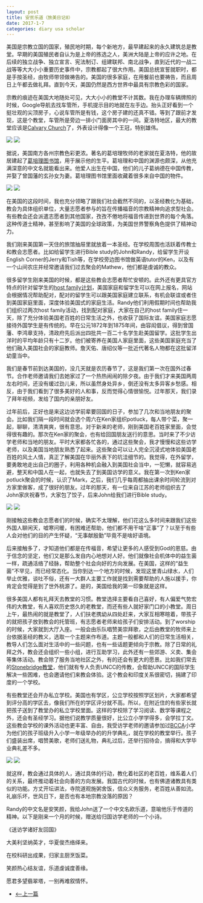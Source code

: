 ```yaml
---
layout: post
title: 安贫乐道（旅美日记8）
date: 2017-1-7
categories: diary usa scholar
---
```

<!--more-->

美国是宗教立国的国家，殖民地时期，每个新地方，最早建起来的永久建筑总是教堂。早期的美国殖民者自认为是上帝的拣选之人，美洲大陆是上帝的应许之地。在后续的独立战争、独立宣言、宪法制订、组建联邦、南北战争，直到近代的一战二战等等大大小小重要历史事件中，宗教都起了很大作用。美国总统宣誓就职时，都是手按圣经，由牧师带领做祷告的。美国的很多家庭，在用餐前也要祷告，而且周日上午都去做礼拜。直到今天，美国仍然是西方世界中最具有宗教色彩的国家。

宗教的痕迹在美国大地随处可见，大大小小的教堂不计其数。我在办理车辆牌照的时候，Google导航去找车管所，手机提示目的地就在左手边。抬头正好看到一个挺壮观的尖顶房子，心说车管所是有钱，这个房子建的还真不错。等到了跟前才发现，这是个教堂，车管所是旁边一排小门面房其中的一间。夏洛特地区，最大的教堂应该是[Calvary Church](http://www.calvarychurch.com)了，外表设计得像一个王冠，特别雄伟。
 
![]({{site.url}}/Images/DiaryUSA/image50.jpeg)
![]({{site.url}}/Images/DiaryUSA/image51.jpeg)

据说，美国南方各州宗教色彩更浓。著名的葛培理牧师的老家就在夏洛特，他的故居建起了[葛培理图书馆](http://www.billygrahamlibrary.org)，用于展示他的生平。葛培理和中国的渊源也颇深，从他充满深意的中文名就能看出来。他爱人出生在中国，他们的儿子葛纳德在中国传教，并娶了曾国藩的玄孙女为妻。葛培理图书馆里面收藏着很多来自中国的物件。

![]({{site.url}}/Images/DiaryUSA/image52.jpeg)
![]({{site.url}}/Images/DiaryUSA/image53.jpeg)

在美国的这段时间，我也充分领略了跟我们社会截然不同的，以圣经教化为基础，教会为具体组织单位，大量志愿者参与的旨在传播福音的宗教精神向追求型社会。有些教会还会派遣志愿者到其他国家，孜孜不倦地将福音传递到世界的每个角落。这种传道士精神，甚至影响了美国的全球政策，为美国世界警察角色提供了精神动力。

我们刚来美国第一天住的旅馆抽屉里就放着一本圣经。在学校周围也活跃着传教士和教会志愿者。比如给留学生进行Bible study的John和Randy，给留学生开设English Corner的Jerry和Tish等，在学校旁边图书馆做英语tutor的Ken，以及有一个山间农庄并经常邀请我们过去聚会的Mathew，他们都是虔诚的教众。

很多留学生刚来美国的时候，都是这些教会志愿者帮忙安顿的。此外还有更具官方特点的针对留学生的[host family计划](http://www.hostfamilyprogram.org)，美国家庭和留学生可以在网上报名，网站会根据情况帮助配对，配对的留学生可以跟美国家庭建立联系，有机会联谊或者住到美国家庭里面，深度体验美国式的家庭生活。Randy他们利用假期时间也帮助我们组织过两次host family活动，找到配对家庭，大家在自己的host family住一天，除了充分体验美国老百姓的日常生活之外，也收获了国际友谊。美国家庭志愿接待外国学生是有传统的。早在公元1872年到1875年间，由容闳倡议，得到曾国藩、李鸿章支持，清政府先后派出四批共一百二十名学生赴美国留学。这批学生出洋时的平均年龄只有十二岁。他们被寄养在美国人家庭里面，这些美国家庭充当了他们融入美国社会的家庭教师。詹天佑、唐绍仪等一批近代著名人物都在这批留洋幼童当中。

我们是春节前到达美国的，没几天就是农历春节了，这是我们第一次在国外过春节。合作老师邀请我们去她家过了一个热热闹闹的除夕夜。由于我们才来美国两周左右时间，还没有缓过劲儿来，所以虽然身处异乡，倒还没有太多异客乡愁感。相反，由于我们看到了很多美好的人和事，反而觉得心情很愉悦。过年那天，我们录了拜年视频，发给了国内的亲朋好友。

过年前后，正好也是来这边访学前辈要回国的日子，参加了几次和当地朋友的聚会。比如我们隔一段时间就会选个周六在Ken家组织potluck，每人带个菜，聚一起，聊聊，清清爽爽，很有意思。对于新来的老师，刚到美国老百姓家里面，会觉得很有趣的。那次在Ken家的聚会，也有给回国朋友送行的意思。当时来了不少访学老师和当地的朋友。平时大家都各忙各的，通过这些聚会，我才慢慢和这些访学老师，以及美国当地朋友熟悉了起来。这些聚会可以让人完全沉浸式地体验美国老百姓的风土人情，真正了解美国在华丽外表下的坑洼细节的。我觉得，在外留学，要勇敢地走出自己的圈子，利用各种机会融入到美国社会当中，一犯懒，就容易逃避，整天和中国人在一起，也就失去了到美国访学的意义。我在第一次到Ken家potluck聚会的时候，认识了Mark，之后，我们几乎每周都抽出课余时间轮流到对方家里做客，成了很好的朋友。过年的那天，有一位来自江苏的老师组织去了John家庆祝春节，大家包了饺子，后来John给我们进行Bible study。

![]({{site.url}}/Images/DiaryUSA/image54.jpeg)
![]({{site.url}}/Images/DiaryUSA/image55.jpeg)

刚接触这些教会志愿者们的时候，确实不太理解，他们花这么多时间来跟我们这些外国人聊闲天，嘘寒问暖，有困难还帮助，他们都不用干啥“正事”了？以至于有些人会对他们的目的产生怀疑，“无事献殷勤”毕竟不是啥好语境。

后来接触多了，才知道他们都是在传福音，希望让更多的人感受到God的恩慈。由于信念的坚定，他们又是那么发自内心地想对人好。他们就像社会机体中的益生菌一样，疏通活络了经脉，帮助整个社会向好的方向发展。在美国，这样的“益生菌”不罕见，而已经常态化。当你到达一个地方的时候，发现这里青山绿水，人们举止优雅，谈吐不俗，还有一大群人主要工作就是找到需要帮助的人施以援手，你肯定会觉得是到了世外桃源了。是的，美国给我的第一印象就是这样。

很多美国人都有礼拜天去教堂的习惯。教堂选择主要看自己喜好，有人偏爱气势宏伟的大教堂，有人喜欢历史悠久的老教堂，而还有些人就好家门口的小教堂。周日上午，最热闹的就是教堂了，人们扶老携幼从四处赶来，大家互相寒暄着，带孩子的就把孩子放到教会的托管班，有志愿者老师来给孩子们安排活动。到了worship的时候，大家就到大厅入座。一般会由乐队唱赞美崇拜歌，之后由教堂的牧师来上台依据圣经的教义，选取一个主题来作布道。主题一般都和人们的日常生活相关，教导人们怎么面对生活中的一些问题，也有一些话题更倾向于宗教。除了日常的礼拜之外，教会还会组织一些小组，进行互助学习，此外还有一些郊游、义卖、集会等集体活动。教会除了服务当地社区之外，有的还会有更大的愿景。比如我们常去的[Stonebridge教堂](http://www.stonebridgecharlotte.com)，他们就有专人负责UNCC的传教，会帮助UNCC的国际学生解决一些困难，也会邀请他们来教会体验。这个教会和印度关系很密切，捐建了印度的一个学校。

有些教堂还会开办私立学校。美国也有学区，公立学校按照学区划片，大家都希望到评分高的学区去，像我们所在的学区评分就不高。所以，在附近住的有些家长就把孩子送到了教堂办的私立学校里面。这样的学校除了学习阅读、数学等课程之外，还会有圣经学习。据他们说教学质量很好，比公立小学学得多，会学拉丁文。这些教会学校的课外活动也更丰富、自由，我受访学老师的邀请参加过[BCCA](http://www.bccaschool.org)小学为他们的孩子班级升入小学一年级举办的的升学典礼，就在学校的教堂举行。孩子们盛装出席，唱赞美歌，老师们送礼物，典礼过后，还举行招待会，搞得和大学毕业典礼差不多。

![]({{site.url}}/Images/DiaryUSA/image56.jpeg)
![]({{site.url}}/Images/DiaryUSA/image57.jpeg)

就这样，教会通过具体的人，通过具体的行动，教化着社区的老百姓，维系着人们的关系，最终推动着社会向善的方向发展。我国古代的时候，也有佛道诸教具有类似的功能。方丈开坛讲法，寺院道观施粥舍饭，信众义务服务，老百姓从善如流。礼崩乐坏，世风日下，是否也有本地宗教没落的原因？

Randy的中文名是安笑颜，我给John送了一个中文名欧乐道，意喻他乐于传道的精神。以下是刚来一个月的时候，赠送给归国访学老师的一个小诗。

《送访学诸好友回国》

大美利坚纳英才，华夏俊杰络绎来。

在校科研出成果，归家主厨烹饭菜。

笑颜热心结友谊，乐道虔诚度善缘。

愿君多望翡翠塔，一别再难叙情怀。

- [<--上一篇](/diary/usa/scholar/2017/01/07/diary-usa-7.html)

<script>
  (function(i,s,o,g,r,a,m){i['GoogleAnalyticsObject']=r;i[r]=i[r]||function(){
  (i[r].q=i[r].q||[]).push(arguments)},i[r].l=1*new Date();a=s.createElement(o),
  m=s.getElementsByTagName(o)[0];a.async=1;a.src=g;m.parentNode.insertBefore(a,m)
  })(window,document,'script','https://www.google-analytics.com/analytics.js','ga');

  ga('create', 'UA-85986843-1', 'auto');
  ga('send', 'pageview');

</script>
